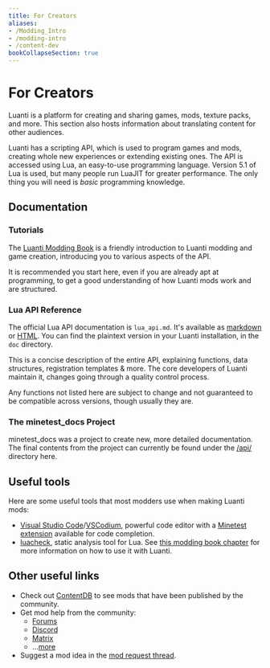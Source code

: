 ```yaml
---
title: For Creators
aliases:
- /Modding_Intro
- /modding-intro
- /content-dev
bookCollapseSection: true
---
```


# For Creators

Luanti is a platform for creating and sharing games, mods, texture packs, and more. This section also hosts information about translating content for other audiences.

Luanti has a scripting API, which is used to program games and mods, creating whole new experiences or extending existing ones. The API is accessed using Lua, an easy-to-use programming language. Version 5.1 of Lua is used, but many people run LuaJIT for greater performance. The only thing you will need is _basic_ programming knowledge.

Documentation
-------------

### Tutorials

The [Luanti Modding Book](https://rubenwardy.com/minetest_modding_book/) is a friendly introduction to Luanti modding and game creation, introducing you to various aspects of the API.

It is recommended you start here, even if you are already apt at programming, to get a good understanding of how Luanti mods work and are structured.

### Lua API Reference

The official Lua API documentation is `lua_api.md`. It's available as [markdown](https://github.com/luanti-org/luanti/blob/master/doc/lua_api.md) or [HTML](https://api.luanti.org/). You can find the plaintext version in your Luanti installation, in the `doc` directory.

This is a concise description of the entire API, explaining functions, data structures, registration templates & more. The core developers of Luanti maintain it, changes going through a quality control process.

Any functions not listed here are subject to change and not guaranteed to be compatible across versions, though usually they are.

### The minetest_docs Project

minetest_docs was a project to create new, more detailed documentation. The final contents from the project can currently be found under the [/api/](/for-creators/api/) directory here.

Useful tools
------------

Here are some useful tools that most modders use when making Luanti mods:

* [Visual Studio Code](https://code.visualstudio.com/)/[VSCodium](https://vscodium.com/), powerful code editor with a [Minetest extension](https://marketplace.visualstudio.com/items?itemName=GreenXenith.minetest-tools) available for code completion.
* [luacheck](https://github.com/lunarmodules/luacheck), static analysis tool for Lua. See [this modding book chapter](https://rubenwardy.com/minetest_modding_book/en/quality/luacheck.html) for more information on how to use it with Luanti.

Other useful links
------------------

* Check out [ContentDB](https://content.luanti.org/) to see mods that have been published by the community.
* Get mod help from the community:
    * [Forums](https://forum.luanti.org/viewforum.php?f=47)
    * [Discord](https://discord.gg/minetest)
    * [Matrix](https://matrix.to/#/#minetest:tchncs.de)
    * ...[more](https://www.luanti.org/get-involved/)
* Suggest a mod idea in the [mod request thread](https://forum.luanti.org/viewtopic.php?f=9&t=2434).
